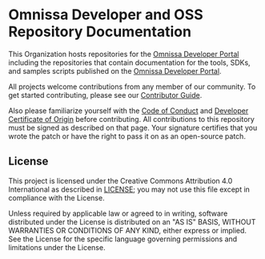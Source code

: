 # Omnissa Developer and OSS Repository Documentation

This Organization hosts repositories for the [Omnissa Developer Portal](https://developer.omnissa.com) including the repositories that contain documentation for the tools, SDKs, and samples scripts published on the [Omnissa Developer Portal](https://developer.omnissa.com).

All projects welcome contributions from any member of our community. To get started contributing, please see our [Contributor Guide](./CONTRIBUTING.md).

Also please familiarize yourself with the [Code of Conduct](./CODE_OF_CONDUCT.md) and [Developer Certificate of Origin](./Developer%20Certificate%20of%20Origin.md) before contributing. All contributions to this repository must be signed as described on that page. Your signature certifies that you wrote the patch or have the right to pass it on as an open-source patch.

## License

This project is licensed under the Creative Commons Attribution 4.0 International as described in [LICENSE](./LICENSE); you may not use this file except in compliance with the License.

Unless required by applicable law or agreed to in writing, software distributed under the License is distributed on an "AS IS" BASIS, WITHOUT WARRANTIES OR CONDITIONS OF ANY KIND, either express or implied. See the License for the specific language governing permissions and limitations under the License.
